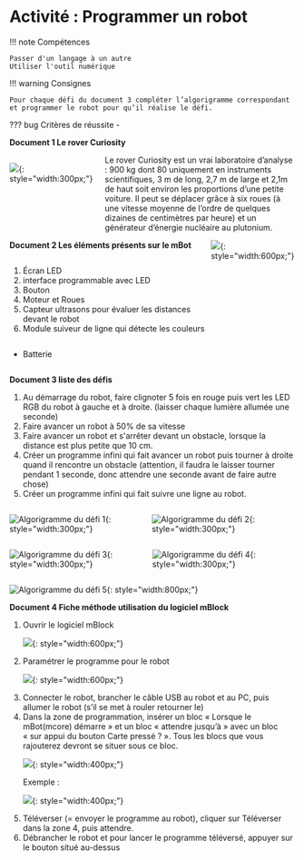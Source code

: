 # Activité : Programmer un robot

!!! note Compétences

    Passer d'un langage à un autre
    Utiliser l'outil numérique 

!!! warning Consignes

    Pour chaque défi du document 3 compléter l’algorigramme correspondant et programmer le robot pour qu’il réalise le défi.
    
??? bug Critères de réussite
    - 

**Document 1 Le rover Curiosity**

<div markdown style="display:flex; flex-direction: row;">

<div markdown style="display:flex; flex: 1 1 0; flex-direction: column;">

![](pictures/photoCuriosity.png){: style="width:300px;"}

</div>


<div markdown style="display:flex;  flex: 2 1 0; flex-direction: column;">
Le rover Curiosity est un vrai laboratoire d’analyse : 900 kg dont 80 uniquement en instruments scientifiques, 3 m de long, 2,7 m de large et 2,1m de haut soit environ les proportions d’une petite voiture.
Il peut se déplacer grâce à six roues (à une vitesse moyenne de l’ordre de quelques dizaines de centimètres par heure) et un générateur d’énergie nucléaire au plutonium. 

</div>

</div>


<div markdown style="display:flex; flex-direction: row;">
<div markdown style="display:flex; flex-direction: column;">

**Document 2 Les éléments présents sur le mBot**

1. Écran LED
2. interface programmable avec LED
3. Bouton 
4. Moteur et Roues
5. Capteur ultrasons pour évaluer les distances devant le robot
6. Module suiveur de ligne qui détecte les couleurs
-  Batterie

</div>


![](pictures/photomBot.png){: style="width:600px;"}

</div>

**Document 3 liste des défis**

1. Au démarrage du robot, faire clignoter 5 fois en rouge puis vert les LED RGB du robot à gauche et à droite. (laisser chaque lumière allumée une seconde)
2. Faire avancer un robot à 50% de sa vitesse
3. Faire avancer un robot et s'arrêter devant un obstacle, lorsque la distance est plus petite que 10 cm.
4. Créer un programme infini qui fait avancer un robot puis tourner à droite quand il rencontre un obstacle (attention, il faudra le laisser tourner pendant 1 seconde, donc attendre une seconde avant de faire autre chose)
5. Créer un programme infini qui fait suivre une ligne au robot.


<div markdown style="display:flex; flex-direction: row;">

![Algorigramme du défi 1](pictures/algorigrammeDefi1.png){: style="width:300px;"}

![Algorigramme du défi 2](pictures/algorigrammeDefi2.png){: style="width:300px;"}

</div>

<div markdown style="display:flex; flex-direction: row;">

![Algorigramme du défi 3](pictures/algorigrammeDefi3.png){: style="width:300px;"}

![Algorigramme du défi 4](pictures/algorigrammeDefi4.png){: style="width:300px;"}
</div>

![Algorigramme du défi 5](pictures/algorigrammeDefi5.png){: style="width:800px;"}


**Document 4 Fiche méthode utilisation du logiciel mBlock**


<ol markdown>
<li>Ouvrir le logiciel mBlock</li> 

![](pictures/tutomBlock1.png){: style="width:600px;"}


<li>Paramétrer le programme pour le robot</li> 

![](pictures/tutomBlock2.png){: style="width:600px;"}

<li>Connecter le robot, brancher le câble USB au robot et au PC, puis allumer le robot (s’il se met à rouler retourner le)</li> 
<li>Dans la zone de programmation, insérer un bloc « Lorsque le mBot(mcore) démarre »  et un bloc « attendre jusqu’à » avec un bloc « sur appui du bouton Carte pressé ? ». Tous les blocs que vous rajouterez devront se situer sous ce bloc.</li>

![](pictures/tutomBlock3.png){: style="width:400px;"}

Exemple : 

![](pictures/tutomBlock4.png){: style="width:400px;"}



<li>Téléverser (= envoyer le programme au robot), cliquer sur Téléverser dans la zone 4, puis attendre.</li> 

<li>Débrancher le robot et pour lancer le programme téléversé, appuyer sur le bouton situé au-dessus</li> 
</ol>